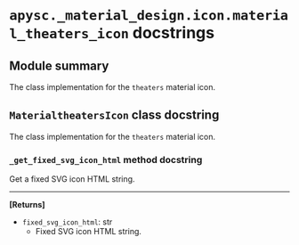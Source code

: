 # `apysc._material_design.icon.material_theaters_icon` docstrings

## Module summary

The class implementation for the `theaters` material icon.

## `MaterialtheatersIcon` class docstring

The class implementation for the `theaters` material icon.

### `_get_fixed_svg_icon_html` method docstring

Get a fixed SVG icon HTML string.<hr>

**[Returns]**

- `fixed_svg_icon_html`: str
  - Fixed SVG icon HTML string.
